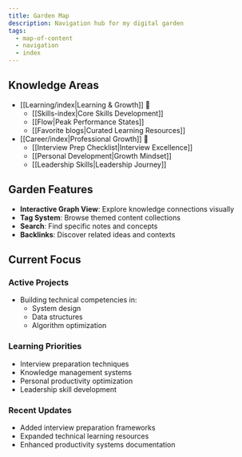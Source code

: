 ```yaml
---
title: Garden Map
description: Navigation hub for my digital garden
tags:
  - map-of-content
  - navigation
  - index
---
```


## Knowledge Areas

- [[Learning/index|Learning & Growth]] 🌱
  - [[Skills-index|Core Skills Development]]
  - [[Flow|Peak Performance States]]
  - [[Favorite blogs|Curated Learning Resources]]
- [[Career/index|Professional Growth]] 💼
  - [[Interview Prep Checklist|Interview Excellence]]
  - [[Personal Development|Growth Mindset]]
  - [[Leadership Skills|Leadership Journey]]

## Garden Features

- **Interactive Graph View**: Explore knowledge connections visually
- **Tag System**: Browse themed content collections
- **Search**: Find specific notes and concepts
- **Backlinks**: Discover related ideas and contexts

## Current Focus

### Active Projects

- Building technical competencies in:
  - System design
  - Data structures
  - Algorithm optimization

### Learning Priorities

- Interview preparation techniques
- Knowledge management systems
- Personal productivity optimization
- Leadership skill development

### Recent Updates

- Added interview preparation frameworks
- Expanded technical learning resources
- Enhanced productivity systems documentation

